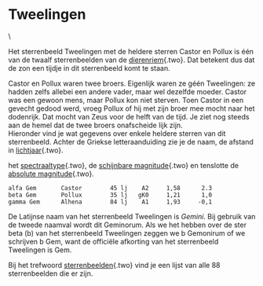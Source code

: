 # Tweelingen

\

Het sterrenbeeld Tweelingen met de heldere sterren Castor en Pollux is
één van de twaalf sterrenbeelden van de
[dierenriem](dierenri.html){.two}. Dat betekent dus dat de zon een
tijdje in dit sterrenbeeld komt te staan.

Castor en Pollux waren twee broers. Eigenlijk waren ze géén Tweelingen:
ze hadden zelfs allebei een andere vader, maar wel dezelfde moeder.
Castor was een gewoon mens, maar Pollux kon niet sterven. Toen Castor in
een gevecht gedood werd, vroeg Pollux of hij met zijn broer mee mocht
naar het dodenrijk. Dat mocht van Zeus voor de helft van de tijd. Je
ziet nog steeds aan de hemel dat de twee broers onafscheide lijk zijn.\
Hieronder vind je wat gegevens over enkele heldere sterren van dit
sterrenbeeld. Achter de Griekse letteraanduiding zie je de naam, de
afstand in [lichtjaar](lichtjaa.html){.two}.

het [spectraaltype](spectraa.html){.two}, de [schijnbare
magnitude](magnitud.html){.two} en tenslotte de [absolute
magnitude](absolute.html){.two}.

    alfa Gem       Castor        45 lj    A2     1,58      2.3 
    beta Gem       Pollux        35 lj   gK0     1,21      1,0 
    gamma Gem      Alhena        84 lj    A1     1,93     -0,1 

De Latijnse naam van het sterrenbeeld Tweelingen is *Gemini*. Bij
gebruik van de tweede naamval wordt dit Geminorum. Als we het hebben
over de ster beta (b) van het sterrenbeeld Tweelingen zeggen we b
Gemonirum of we schrijven b Gem, want de officiële afkorting van het
sterrenbeeld Tweelingen is Gem.

Bij het trefwoord [sterrenbeelden](sterrenb.html){.two} vind je een
lijst van alle 88 sterrenbeelden die er zijn.
